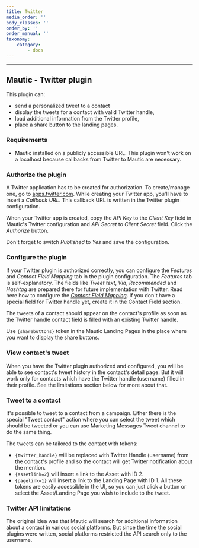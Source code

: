 ```yaml
---
title: Twitter
media_order: ''
body_classes: ''
order_by: ''
order_manual: ''
taxonomy:
    category:
        - docs
---
```


-------------------

## Mautic - Twitter plugin

This plugin can:

- send a personalized tweet to a contact
- display the tweets for a contact with valid Twitter handle,
- load additional information from the Twitter profile,
- place a share button to the landing pages.

### Requirements

- Mautic installed on a publicly accessible URL. This plugin won't work on a localhost because callbacks from Twitter to Mautic are necessary.

### Authorize the plugin

A Twitter application has to be created for authorization. To create/manage one, go to [apps.twitter.com][apps.twitter.com]. While creating your Twitter app, you'll have to insert a *Callback URL*. This callback URL is written in the Twitter plugin configuration.

When your Twitter app is created, copy the *API Key* to the *Client Key* field in Mautic's Twitter configuration and *API Secret* to *Client Secret* field. Click the *Authorize* button. 

Don't forget to switch *Published* to *Yes* and save the configuration.

### Configure the plugin

If your Twitter plugin is authorized correctly, you can configure the *Features* and *Contact Field Mapping* tab in the plugin configuration. The *Features* tab is self-explanatory. The fields like *Tweet text*, *Via*, *Recommended* and *Hashtag* are prepared there for future implementation with Twitter. Read here how to configure the *[Contact Field Mapping][Contact Field Mapping]*. If you don't have a special field for Twitter handle yet, create it in the Contact Field section.

The tweets of a contact should appear on the contact's profile as soon as the Twitter handle contact field is filled with an existing Twitter handle.

Use `{sharebuttons}` token in the Mautic Landing Pages in the place where you want to display the share buttons.

### View contact's tweet

When you have the Twitter plugin authorized and configured, you will be able to see contact's tweet history in the contact's detail page. But it will work only for contacts which have the Twitter handle (username) filled in their profile. See the limitations section below for more about that.

### Tweet to a contact

It's possible to tweet to a contact from a campaign. Either there is the special "Tweet contact" action where you can select the tweet which should be tweeted or you can use Marketing Messages Tweet channel to do the same thing.

The tweets can be tailored to the contact with tokens:
- `{twitter_handle}` will be replaced with Twitter Handle (username) from the contact's profile and so the contact will get Twitter notification about the mention.
- `{assetlink=2}` will insert a link to the Asset with ID 2.
- `{pagelink=1}` will insert a link to the Landing Page with ID 1.
All these tokens are easily accessible in the UI, so you can just click a button or select the Asset/Landing Page you wish to include to the tweet.

### Twitter API limitations

The original idea was that Mautic will search for additional information about a contact in various social platforms. But since the time the social plugins were written, social platforms restricted the API search only to the username.

[apps.twitter.com]:<https://apps.twitter.com/>
[Contact Field Mapping]:</plugins/field_mapping.html>
